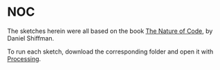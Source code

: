 # NOC

The sketches herein were all based on the book [The Nature of Code](https://natureofcode.com/), by Daniel Shiffman.

To run each sketch, download the corresponding folder and open it with [Processing](https://processing.org/).
